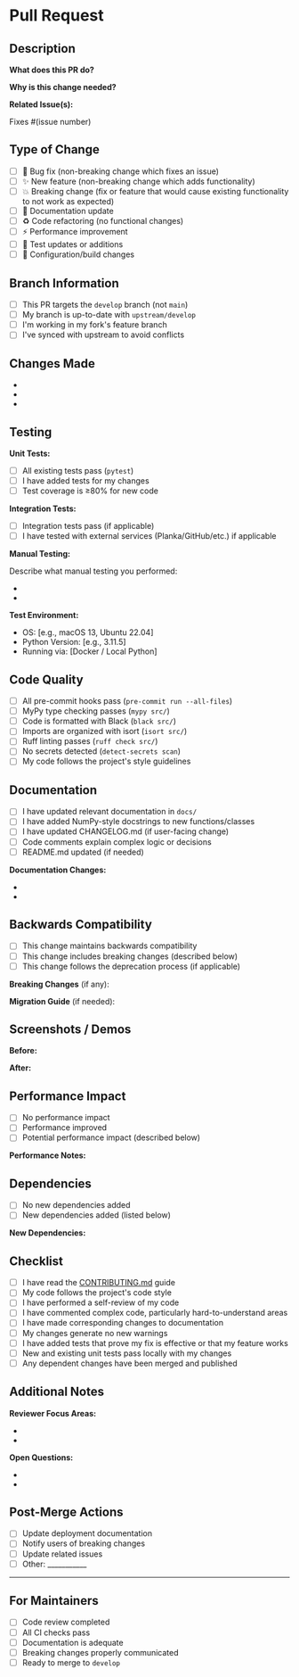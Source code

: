 # Pull Request

## Description

<!-- Provide a clear and concise description of what this PR does -->

**What does this PR do?**


**Why is this change needed?**


**Related Issue(s):**

Fixes #(issue number)

## Type of Change

<!-- Check all that apply -->

- [ ] 🐛 Bug fix (non-breaking change which fixes an issue)
- [ ] ✨ New feature (non-breaking change which adds functionality)
- [ ] 💥 Breaking change (fix or feature that would cause existing functionality to not work as expected)
- [ ] 📝 Documentation update
- [ ] ♻️ Code refactoring (no functional changes)
- [ ] ⚡ Performance improvement
- [ ] 🧪 Test updates or additions
- [ ] 🔧 Configuration/build changes

## Branch Information

<!-- Verify your branch setup -->

- [ ] This PR targets the `develop` branch (not `main`)
- [ ] My branch is up-to-date with `upstream/develop`
- [ ] I'm working in my fork's feature branch
- [ ] I've synced with upstream to avoid conflicts

## Changes Made

<!-- Provide a bullet-point list of key changes -->

-
-
-

## Testing

<!-- Describe how you tested your changes -->

**Unit Tests:**

- [ ] All existing tests pass (`pytest`)
- [ ] I have added tests for my changes
- [ ] Test coverage is ≥80% for new code

**Integration Tests:**

- [ ] Integration tests pass (if applicable)
- [ ] I have tested with external services (Planka/GitHub/etc.) if applicable

**Manual Testing:**

Describe what manual testing you performed:

-
-

**Test Environment:**

- OS: [e.g., macOS 13, Ubuntu 22.04]
- Python Version: [e.g., 3.11.5]
- Running via: [Docker / Local Python]

## Code Quality

<!-- Verify all quality checks pass -->

- [ ] All pre-commit hooks pass (`pre-commit run --all-files`)
- [ ] MyPy type checking passes (`mypy src/`)
- [ ] Code is formatted with Black (`black src/`)
- [ ] Imports are organized with isort (`isort src/`)
- [ ] Ruff linting passes (`ruff check src/`)
- [ ] No secrets detected (`detect-secrets scan`)
- [ ] My code follows the project's style guidelines

## Documentation

<!-- Verify documentation is updated -->

- [ ] I have updated relevant documentation in `docs/`
- [ ] I have added NumPy-style docstrings to new functions/classes
- [ ] I have updated CHANGELOG.md (if user-facing change)
- [ ] Code comments explain complex logic or decisions
- [ ] README.md updated (if needed)

**Documentation Changes:**

<!-- List what documentation was updated -->

-
-

## Backwards Compatibility

<!-- For breaking changes or deprecations -->

- [ ] This change maintains backwards compatibility
- [ ] This change includes breaking changes (described below)
- [ ] This change follows the deprecation process (if applicable)

**Breaking Changes** (if any):


**Migration Guide** (if needed):


## Screenshots / Demos

<!-- For UI changes or new features, include screenshots or GIFs -->

**Before:**


**After:**


## Performance Impact

<!-- Describe any performance implications -->

- [ ] No performance impact
- [ ] Performance improved
- [ ] Potential performance impact (described below)

**Performance Notes:**


## Dependencies

<!-- List any new dependencies or version changes -->

- [ ] No new dependencies added
- [ ] New dependencies added (listed below)

**New Dependencies:**


## Checklist

<!-- Final verification before submitting -->

- [ ] I have read the [CONTRIBUTING.md](../CONTRIBUTING.md) guide
- [ ] My code follows the project's code style
- [ ] I have performed a self-review of my code
- [ ] I have commented complex code, particularly hard-to-understand areas
- [ ] I have made corresponding changes to documentation
- [ ] My changes generate no new warnings
- [ ] I have added tests that prove my fix is effective or that my feature works
- [ ] New and existing unit tests pass locally with my changes
- [ ] Any dependent changes have been merged and published

## Additional Notes

<!-- Any additional information for reviewers -->

**Reviewer Focus Areas:**

<!-- What should reviewers pay special attention to? -->

-
-

**Open Questions:**

<!-- Any uncertainties or decisions you'd like input on? -->

-
-

## Post-Merge Actions

<!-- What needs to happen after this is merged? -->

- [ ] Update deployment documentation
- [ ] Notify users of breaking changes
- [ ] Update related issues
- [ ] Other: ___________

---

## For Maintainers

<!-- Maintainers: Check these before merging -->

- [ ] Code review completed
- [ ] All CI checks pass
- [ ] Documentation is adequate
- [ ] Breaking changes properly communicated
- [ ] Ready to merge to `develop`
